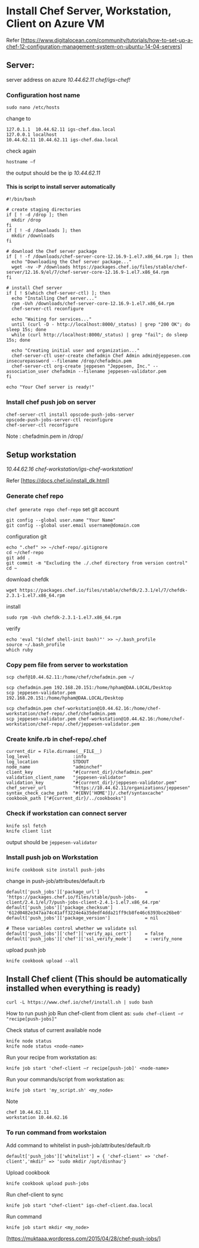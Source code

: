 # Install Chef Server, Workstation, Client on Azure VM
Refer [https://www.digitalocean.com/community/tutorials/how-to-set-up-a-chef-12-configuration-management-system-on-ubuntu-14-04-servers]

## Server: 
server address on azure 
_10.44.62.11 chef/igs-chef!_


### Configuration  host name
```sudo nano /etc/hosts```

change to
```
127.0.1.1  10.44.62.11 igs-chef.daa.local
127.0.0.1 localhost
10.44.62.11 10.44.62.11 igs-chef.daa.local
```
check again

```hostname –f```

the output should be the ip _10.44.62.11_

#### This is script to install server automatically 

```
#!/bin/bash

# create staging directories
if [ ! -d /drop ]; then
  mkdir /drop
fi
if [ ! -d /downloads ]; then
  mkdir /downloads
fi

# download the Chef server package
if [ ! -f /downloads/chef-server-core-12.16.9-1.el7.x86_64.rpm ]; then
  echo "Downloading the Chef server package..."
  wget -nv -P /downloads https://packages.chef.io/files/stable/chef-server/12.16.9/el/7/chef-server-core-12.16.9-1.el7.x86_64.rpm
fi

# install Chef server
if [ ! $(which chef-server-ctl) ]; then
  echo "Installing Chef server..."
  rpm -Uvh /downloads/chef-server-core-12.16.9-1.el7.x86_64.rpm
  chef-server-ctl reconfigure

  echo "Waiting for services..."
  until (curl -D - http://localhost:8000/_status) | grep "200 OK"; do sleep 15s; done
  while (curl http://localhost:8000/_status) | grep "fail"; do sleep 15s; done

  echo "Creating initial user and organization..."
  chef-server-ctl user-create chefadmin Chef Admin admin@jeppesen.com insecurepassword --filename /drop/chefadmin.pem
  chef-server-ctl org-create jeppesen "Jeppesen, Inc." --association_user chefadmin --filename jeppesen-validator.pem
fi

echo "Your Chef server is ready!"
```

### Install chef push job on server
```
chef-server-ctl install opscode-push-jobs-server
opscode-push-jobs-server-ctl reconfigure
chef-server-ctl reconfigure
```

Note : chefadmin.pem in /drop/

## Setup workstation 
_10.44.62.16 chef-workstation/igs-chef-workstation!_

Refer [https://docs.chef.io/install_dk.html]

### Generate chef repo
```chef generate repo chef-repo```
set git account
```
git config --global user.name "Your Name"
git config --global user.email username@domain.com
```
configuration git
```
echo ".chef" >> ~/chef-repo/.gitignore
cd ~/chef-repo
git add .
git commit -m "Excluding the ./.chef directory from version control"
cd ~
```
download chefdk

```wget https://packages.chef.io/files/stable/chefdk/2.3.1/el/7/chefdk-2.3.1-1.el7.x86_64.rpm```

install

```sudo rpm -Uvh chefdk-2.3.1-1.el7.x86_64.rpm```

verify

```chef verify
echo 'eval "$(chef shell-init bash)"' >> ~/.bash_profile
source ~/.bash_profile
which ruby
```

### Copy pem file from server to workstation

```scp chef@10.44.62.11:/home/chef/jeppesen-validator.pem ~/
scp chef@10.44.62.11:/home/chef/chefadmin.pem ~/

scp chefadmin.pem 192.168.20.151:/home/hpham@DAA.LOCAL/Desktop
scp jeppesen-validator.pem 192.168.20.151:/home/hpham@DAA.LOCAL/Desktop

scp chefadmin.pem chef-workstation@10.44.62.16:/home/chef-workstation/chef-repo/.chef/chefadmin.pem
scp jeppesen-validator.pem chef-workstation@10.44.62.16:/home/chef-workstation/chef-repo/.chef/jeppesen-validator.pem
```


### Create knife.rb in chef-repo/.chef
```
current_dir = File.dirname(__FILE__)
log_level                :info
log_location             STDOUT
node_name                "adminchef"
client_key               "#{current_dir}/chefadmin.pem"
validation_client_name   "jeppesen-validator"
validation_key           "#{current_dir}/jeppesen-validator.pem"
chef_server_url          "https://10.44.62.11/organizations/jeppesen"
syntax_check_cache_path  "#{ENV['HOME']}/.chef/syntaxcache"
cookbook_path ["#{current_dir}/../cookbooks"]
```

### Check if workstation can connect server
```cd ~/chef-repo
knife ssl fetch
knife client list
```

output should be ```jeppesen-validator```

### Install push job on Workstation
```chef gem install knife-push
knife cookbook site install push-jobs
```

change in push-job/attributes/default.rb
```
default['push_jobs']['package_url']                 = 'https://packages.chef.io/files/stable/push-jobs-client/2.4.1/el/7/push-jobs-client-2.4.1-1.el7.x86_64.rpm'
default['push_jobs']['package_checksum']            = '612d0482e347aa74c41aff3224e4a35dedf4dda21ff9cb8fe46c6393bce26be0'
default['push_jobs']['package_version']             = nil

# These variables control whether we validate ssl
default['push_jobs']['chef']['verify_api_cert']     = false
default['push_jobs']['chef']['ssl_verify_mode']     = :verify_none
```
upload push job
```
knife cookbook upload --all
```

## Install Chef client (This should be automatically installed when everything is ready)
```curl -L https://www.chef.io/chef/install.sh | sudo bash```

How to run push job
Run chef-client from client as:
```sudo chef-client –r "recipe[push-jobs]"```

Check status of current available node 
```
knife node status
knife node status <node-name>
```
Run your recipe from workstation as:

```knife job start 'chef-client –r recipe[push-job]' <node-name>```

Run your commands/script from workstation as:

```knife job start 'my_script.sh' <my_node>```

Note
```jmeter 10.44.62.15
chef 10.44.62.11
workstation 10.44.62.16
```

### To run command from workstaion 
Add command to whitelist in push-job/attributes/default.rb

```default['push_jobs']['whitelist'] = { 'chef-client' => 'chef-client','mkdir' => 'sudo mkdir /opt/disnhau'}```

Upload cookbook

```knife cookbook upload push-jobs```

Run chef-client to sync

```knife job start "chef-client" igs-chef-client.daa.local ```
          
Run command

```knife job start mkdir <my_node>```

          
[https://muktaaa.wordpress.com/2015/04/28/chef-push-jobs/]

